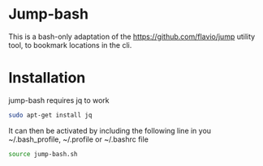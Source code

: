 # Jump-bash

This is a bash-only adaptation of the https://github.com/flavio/jump utility tool, to bookmark locations in the cli.

# Installation

jump-bash requires jq to work
```bash
sudo apt-get install jq
```

It can then be activated by including the following line in you ~/.bash_profile, ~/.profile or ~/.bashrc file
```bash
source jump-bash.sh
```

